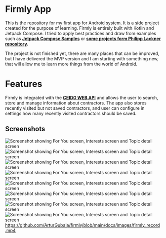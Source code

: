 Firmly App
==================

This is the repository for my first app for Android system. It is a side project created for the purpose of learning. Firmly is entirely built with Kotlin and Jetpack Compose. I tried to apply best practices and draw from examples such as **[Jetpack Compose Samples](https://github.com/android/compose-samples)** or **[some projects form Philipp Lackner repository](https://github.com/philipplackner?tab=repositories).**

The project is not finished yet, there are many places that can be improved, but I have delivered the MVP version and I am starting with something new, that will allow me to learn more things from the world of Android.

# Features
Firmly is integrated with the **[CEIDG WEB API](https://dane.biznes.gov.pl/pl/portal/034872)** and allows the user to search, store and manage information about contractors. The app also stores recently visited but not saved contractors, and user can configure in settings how many recently visited contractors should be saved.

## Screenshots

![Screenshot showing For You screen, Interests screen and Topic detail screen](docs/images/firmly_main.png "Screenshot showing For You screen, Interests screen and Topic detail screen")
![Screenshot showing For You screen, Interests screen and Topic detail screen](docs/images/firmly_contractors_saved_list.png "Screenshot showing For You screen, Interests screen and Topic detail screen")
![Screenshot showing For You screen, Interests screen and Topic detail screen](docs/images/firmly_contractors_saved_detail.png "Screenshot showing For You screen, Interests screen and Topic detail screen")
![Screenshot showing For You screen, Interests screen and Topic detail screen](docs/images/firmly_contractors_visited_detail.png "Screenshot showing For You screen, Interests screen and Topic detail screen")
![Screenshot showing For You screen, Interests screen and Topic detail screen](docs/images/firmly_search_form.png "Screenshot showing For You screen, Interests screen and Topic detail screen")
![Screenshot showing For You screen, Interests screen and Topic detail screen](docs/images/firmly_search_list.png "Screenshot showing For You screen, Interests screen and Topic detail screen")
![Screenshot showing For You screen, Interests screen and Topic detail screen](docs/images/firmly_search_detail.png "Screenshot showing For You screen, Interests screen and Topic detail screen")
![Screenshot showing For You screen, Interests screen and Topic detail screen](docs/images/firmly_settings.png "Screenshot showing For You screen, Interests screen and Topic detail screen")
https://github.com/ArturGubala/firmly/blob/main/docs/images/firmly_record.mp4
